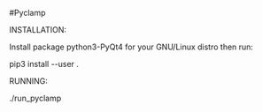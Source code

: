 #Pyclamp

INSTALLATION:

Install package python3-PyQt4 for your GNU/Linux distro then run:

pip3 install --user .

RUNNING:

./run_pyclamp
